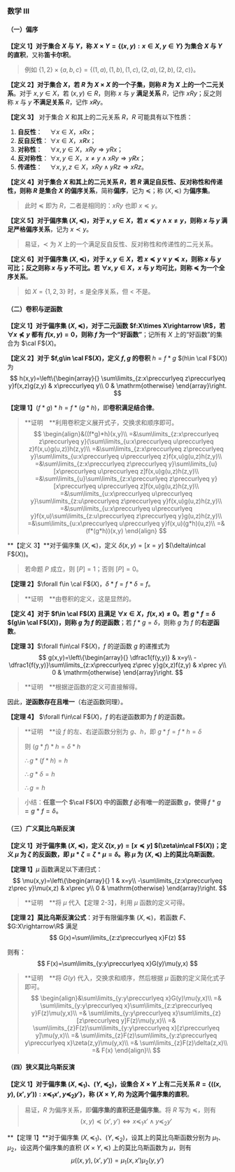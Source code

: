 ### 数学 III

#### （一）偏序

**【定义 1】**对于集合 $X$ 与 $Y$，称 $X\times Y = \left\{(x,y):x\in X, y\in Y\right\}$ 为集合 $X$ 与 $Y$ 的**直积**，又称**笛卡尔积**。

> 例如 $\{1,2\}\times\{a,b,c\}=\{(1,a),(1,b),(1,c),(2,a),(2,b),(2,c)\}$。

**【定义 2】**对于集合 $X$，若 $R$ 为 $X\times X$ 的一个子集，则称 $R$ 为 $X$ 上的一个**二元关系**。对于 $x,y\in X$，若 $(x,y)\in R$，则称 $x$ 与 $y$ **满足关系** $R$，记作 $xRy$；反之则称 $x$ 与 $y$ **不满足关系** $R$，记作 $x\not Ry$。

**【定义 3】** 对于集合 $X$ 和其上的二元关系 $R$，$R$ 可能具有以下性质：

1. **自反性**： &emsp;$\forall x\in X$，$xRx$；
2. **反自反性**： $\forall x\in X$，$x\not Rx$；
3. **对称性**： &emsp;$\forall x,y\in X$，$xRy \Rightarrow yRx$；
4. **反对称性**： $\forall x,y\in X$，$x\ne y \land xRy \Rightarrow y\not Rx$；
5. **传递性**： &emsp;$\forall x,y,z\in X$，$xRy \land yRz \Rightarrow xRz$。

**【定义 4】**对于集合 $X$ 和其上的二元关系 $R$，若 $R$ 满足自反性、反对称性和传递性，则称 $R$ 是集合 $X$ 的**偏序关系**，简称**偏序**，记为 $\preccurlyeq$；称 $(X,\preccurlyeq)$ 为**偏序集**。

> 此时 $\preccurlyeq$ 即为 $R$，二者是相同的：$xRy$ 也即 $x\preccurlyeq y$。

**【定义 5】**对于偏序集 $(X,\preccurlyeq)$，对于 $x,y\in X$，若 $x\preccurlyeq y\land x\neq y$，则称 $x$ 与 $y$ 满足**严格偏序关系**，记为 $x\prec y$。

> 易证，$\prec$ 为 $X$ 上的一个满足反自反性、反对称性和传递性的二元关系。

**【定义 6】**对于偏序集 $(X,\preccurlyeq)$，对于 $x,y\in X$，若 $x\preccurlyeq y \lor y\preccurlyeq x$，则称 $x$ 与 $y$ **可比**；反之则称 $x$ 与 $y$ **不可比**。若 $\forall x,y\in X$，$x$ 与 $y$ 均可比，则称 $\preccurlyeq$ 为一个**全序关系**。

> 如 $X=\left\{1,2,3\right\}$ 时，$\leqslant$ 是全序关系，但 $<$ 不是。

#### （二）卷积与逆函数

**【定义 1】**对于偏序集  $(X,\preccurlyeq)$，对于二元函数 $f:X\times X\rightarrow \R$，若 $\forall x\npreceq y$ 都有  $f(x,y)=0$，则称 $f$ 为一个**“好函数”**；记所有 $X$ 上的“好函数”的集合为 $\cal F$$(X)$。

**【定义 2】**对于 $f,g\in \cal F$$(X)$，定义 $f,g$ 的**卷积** $h=f*g$ $(h\in \cal F$$(X))$ 为
$$
h(x,y)=\left\{\begin{array}{}
\sum\limits_{z:x\preccurlyeq z\preccurlyeq y}f(x,z)g(z,y) & x\preccurlyeq y\\
0 & \mathrm{otherwise}
\end{array}\right.
$$

**【定理 1】**$(f*g)*h=f*(g*h)$，即**卷积满足结合律**。

> **证明&emsp;**利用卷积定义展开式子，交换求和顺序即可。
> $$
> \begin{align}&((f*g)*h)(x,y)\\
> =&\sum\limits_{z:x\preccurlyeq z\preccurlyeq y}(\sum\limits_{u:x\preccurlyeq u\preccurlyeq z}f(x,u)g(u,z))h(z,y)\\
> =&\sum\limits_{z:x\preccurlyeq z\preccurlyeq y}\sum\limits_{u:x\preccurlyeq u\preccurlyeq z}f(x,u)g(u,z)h(z,y)\\
> =&\sum\limits_{z:x\preccurlyeq z\preccurlyeq y}\sum\limits_{u}[x\preccurlyeq u\preccurlyeq z]f(x,u)g(u,z)h(z,y)\\
> =&\sum\limits_{u}\sum\limits_{z:x\preccurlyeq z\preccurlyeq y}[x\preccurlyeq u\preccurlyeq z]f(x,u)g(u,z)h(z,y)\\
> =&\sum\limits_{u:x\preccurlyeq u\preccurlyeq y}\sum\limits_{z:u\preccurlyeq z\preccurlyeq y}f(x,u)g(u,z)h(z,y)\\
> =&\sum\limits_{u:x\preccurlyeq u\preccurlyeq y}f(x,u)\sum\limits_{z:u\preccurlyeq z\preccurlyeq y}g(u,z)h(z,y)\\
> =&\sum\limits_{u:x\preccurlyeq u\preccurlyeq y}f(x,u)(g*h)(u,z)\\
> =&(f*(g*h))(x,y)
> \end{align}
> $$

**【定义 3】**对于偏序集 $(X,\preccurlyeq)$，定义 $\delta(x,y)=[x=y]$ $(\delta\in\cal F$$(X))$。

> 若命题 $P$ 成立，则 $[P]=1$；否则 $[P]=0$。

**【定理 2】**$\forall f\in \cal F$$(X)$，$\delta*f=f*\delta=f$。

> **证明&emsp;**由卷积的定义，这是显然的。

**【定义 4】**对于 $f\in \cal F$$(X)$ 且满足 $\forall x\in X$，$f(x,x)\ne0$。若 $g*f=\delta$ $(g\in \cal F$$(X))$，则称 $g$ 为 $f$ 的**逆函数**；若 $f*g=\delta$，则称 $g$ 为 $f$ 的**右逆函数**。

**【定理 3】**$\forall f\in\cal F$$(X)$，$f$  的逆函数 $g$ 的递推式为
$$
g(x,y)=\left\{\begin{array}{}
\dfrac1{f(y,y)} & x=y\\
-\dfrac1{f(y,y)}\sum\limits_{z:x\preccurlyeq z\prec y}g(x,z)f(z,y) & x\prec y\\
0 & \mathrm{otherwise}
\end{array}\right.
$$
> **证明&emsp;**根据逆函数的定义可直接解得。

因此，**逆函数存在且唯一**（右逆函数同理）。

**【定理 4】** $\forall f\in\cal F$$(X)$，$f$  的右逆函数即为 $f$ 的逆函数。

> **证明&emsp;**设 $f$ 的左、右逆函数分别为 $g$、$h$，即 $g*f=f*h=\delta$
>
> 则 $(g*f)*h=\delta*h$
>
>$\therefore g*(f*h)=h$
>
>$\therefore g*\delta=h$
>
>$\therefore g=h$

> 小结：**任意一个 $\cal F$$(X)$ 中的函数 $f$ 必有唯一的逆函数 $g$，使得 $f*g=g*f=\delta$。**

#### （三）广义莫比乌斯反演

**【定义 1】**对于偏序集 $(X,\preccurlyeq)$，定义 $\zeta(x,y)=[x\preccurlyeq y]$ $(\zeta\in\cal F$$(X))$；定义 $\mu$ 为 $\zeta$ 的反函数，即 $\mu*\zeta=\zeta*\mu=\delta$。称 $\mu$ 为 $(X,\preccurlyeq)$ 上的**莫比乌斯函数**。

**【定理 1】**$\mu$ 函数满足以下递归式：
$$
\mu(x,y)=\left\{\begin{array}{}
1 & x=y\\
-\sum\limits_{z:x\preccurlyeq z\prec y}\mu(x,z) & x\prec y\\
0 & \mathrm{otherwise}
\end{array}\right.
$$

> **证明&emsp;**将 $\mu$ 代入【定理 2-3】，利用 $\mu$ 函数的定义可得。

**【定理 2】莫比乌斯反演公式**：对于有限偏序集 $(X,\preccurlyeq)$，若函数 $F$、$G:X\rightarrow\R$ 满足
$$
G(x)=\sum\limits_{z:z\preccurlyeq x}F(z)
$$

则有：
$$
F(x)=\sum\limits_{y:y\preccurlyeq x}G(y)\mu(y,x)
$$

> **证明&emsp;**将 $G(y)$ 代入，交换求和顺序，然后根据 $\mu$ 函数的定义简化式子即可。
> $$
> \begin{align}&\sum\limits_{y:y\preccurlyeq x}G(y)\mu(y,x)\\
> =& \sum\limits_{y:y\preccurlyeq x}\sum\limits_{z:z\preccurlyeq y}F(z)\mu(y,x)\\
> =& \sum\limits_{y:y\preccurlyeq x}\sum\limits_{z}[z\preccurlyeq y]F(z)\mu(y,x)\\
> =& \sum\limits_{z}F(z)\sum\limits_{y:y\preccurlyeq x}[z\preccurlyeq y]\mu(y,x)\\
> =& \sum\limits_{z}F(z)\sum\limits_{y:z\preccurlyeq y\preccurlyeq x}\zeta(z,y)\mu(y,x)\\
> =& \sum\limits_{z}F(z)\delta(z,x)\\
> =& F(x)
> \end{align}\\
> $$

#### （四）狭义莫比乌斯反演

**【定义 1】**对于偏序集 $(X,\preccurlyeq_1)$、$(Y,\preccurlyeq_2)$，设集合 $X\times Y$ 上有二元关系 $R=\{((x,y),(x',y')):x\preccurlyeq_1x', y\preccurlyeq_2y'\}$，称 $(X\times Y,R)$  为这两个**偏序集的直积**。

> 易证，$R$ 为偏序关系，即**偏序集的直积还是偏序集**。将 $R$ 写为 $\preccurlyeq$，则有
> $$
> (x,y)\preccurlyeq(x',y')\iff x\preccurlyeq_1x'\land y\preccurlyeq_2y'
> $$

**【定理 1】**对于偏序集 $(X,\preccurlyeq_1)$、$(Y,\preccurlyeq_2)$，设其上的莫比乌斯函数分别为 $\mu_1$、$\mu_2$，设这两个偏序集的直积 $(X\times Y,\preccurlyeq)$ 上的莫比乌斯函数为 $\mu$，则有
$$
\mu((x,y),(x',y'))=\mu_1(x,x')\mu_2(y,y')
$$

<div hidden="true">
> **证明&emsp;**利用偏序集直积和 $\mu$ 函数的定义，讨论各种情况。
>
> 若 $ x\preccurlyeq_1x'\land y\preccurlyeq_2y'$ 不成立，则显然 $左边 = 0 = 右边$，故只需要考虑成立的情况。
>
> ① 若 $(x,y)=(x',y')$，则 $左边=1=右边$。
>
> ② 若 $x=x'\land y\prec y'$，则</div>

